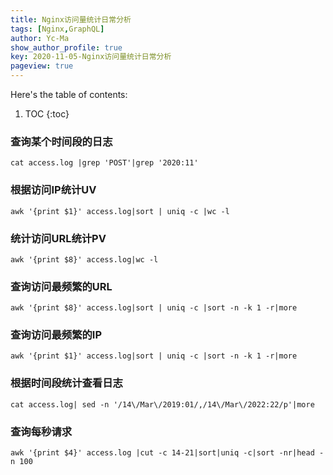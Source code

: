 ```yaml
---
title: Nginx访问量统计日常分析
tags: [Nginx,GraphQL]
author: Yc-Ma
show_author_profile: true
key: 2020-11-05-Nginx访问量统计日常分析
pageview: true
---
```


Here's the table of contents:
1. TOC
{:toc}

### 查询某个时间段的日志
```
cat access.log |grep 'POST'|grep '2020:11'
```
### 根据访问IP统计UV
```
awk '{print $1}' access.log|sort | uniq -c |wc -l
```
### 统计访问URL统计PV
```
awk '{print $8}' access.log|wc -l
```
### 查询访问最频繁的URL
```
awk '{print $8}' access.log|sort | uniq -c |sort -n -k 1 -r|more
```
### 查询访问最频繁的IP
```
awk '{print $1}' access.log|sort | uniq -c |sort -n -k 1 -r|more
```
### 根据时间段统计查看日志
```
cat access.log| sed -n '/14\/Mar\/2019:01/,/14\/Mar\/2022:22/p'|more
```
### 查询每秒请求
```
awk '{print $4}' access.log |cut -c 14-21|sort|uniq -c|sort -nr|head -n 100
```

